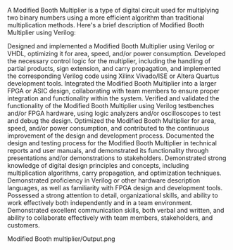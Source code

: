 A Modified Booth Multiplier is a type of digital circuit used for multiplying two binary numbers using a more efficient algorithm than traditional multiplication methods. Here's a brief description of Modified Booth Multiplier using Verilog:

Designed and implemented a Modified Booth Multiplier using Verilog or VHDL, optimizing it for area, speed, and/or power consumption.
Developed the necessary control logic for the multiplier, including the handling of partial products, sign extension, and carry propagation, and implemented the corresponding Verilog code using Xilinx Vivado/ISE or Altera Quartus development tools.
Integrated the Modified Booth Multiplier into a larger FPGA or ASIC design, collaborating with team members to ensure proper integration and functionality within the system.
Verified and validated the functionality of the Modified Booth Multiplier using Verilog testbenches and/or FPGA hardware, using logic analyzers and/or oscilloscopes to test and debug the design.
Optimized the Modified Booth Multiplier for area, speed, and/or power consumption, and contributed to the continuous improvement of the design and development process.
Documented the design and testing process for the Modified Booth Multiplier in technical reports and user manuals, and demonstrated its functionality through presentations and/or demonstrations to stakeholders.
Demonstrated strong knowledge of digital design principles and concepts, including multiplication algorithms, carry propagation, and optimization techniques.
Demonstrated proficiency in Verilog or other hardware description languages, as well as familiarity with FPGA design and development tools.
Possessed a strong attention to detail, organizational skills, and ability to work effectively both independently and in a team environment.
Demonstrated excellent communication skills, both verbal and written, and ability to collaborate effectively with team members, stakeholders, and customers.


Modified Booth multiplier/Output.png
